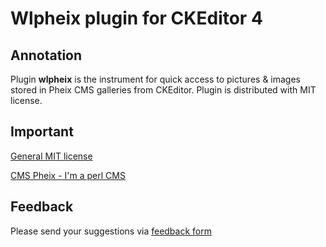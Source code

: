 # Wlpheix plugin for CKEditor 4

## Annotation

Plugin **wlpheix** is the instrument for quick access to pictures & images stored in Pheix CMS galleries from CKEditor. Plugin is distributed with MIT license.

## Important

[General MIT license](https://opensource.org/licenses/MIT)

[CMS Pheix - I'm a perl CMS](http://pheix.org)

## Feedback

Please send your suggestions via [feedback form](http://pheix.org/feedback.html)

